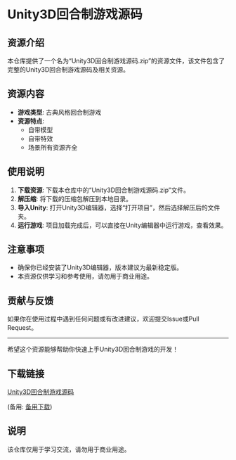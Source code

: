 # Unity3D回合制游戏源码

## 资源介绍

本仓库提供了一个名为“Unity3D回合制游戏源码.zip”的资源文件，该文件包含了完整的Unity3D回合制游戏源码及相关资源。

## 资源内容

- **游戏类型**: 古典风格回合制游戏
- **资源特点**:
  - 自带模型
  - 自带特效
  - 场景所有资源齐全

## 使用说明

1. **下载资源**: 下载本仓库中的“Unity3D回合制游戏源码.zip”文件。
2. **解压缩**: 将下载的压缩包解压到本地目录。
3. **导入Unity**: 打开Unity3D编辑器，选择“打开项目”，然后选择解压后的文件夹。
4. **运行游戏**: 项目加载完成后，可以直接在Unity编辑器中运行游戏，查看效果。

## 注意事项

- 确保你已经安装了Unity3D编辑器，版本建议为最新稳定版。
- 本资源仅供学习和参考使用，请勿用于商业用途。

## 贡献与反馈

如果你在使用过程中遇到任何问题或有改进建议，欢迎提交Issue或Pull Request。

---

希望这个资源能够帮助你快速上手Unity3D回合制游戏的开发！

## 下载链接
[Unity3D回合制游戏源码](https://pan.quark.cn/s/d32e830874b6) 

(备用: [备用下载](https://pan.baidu.com/s/1Mz5AsoxAj9uw2yw6wEtLQg?pwd=1234))

## 说明

该仓库仅用于学习交流，请勿用于商业用途。
